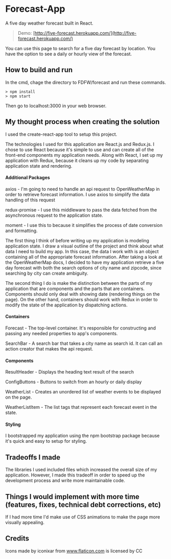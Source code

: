 # Forecast-App
A five day weather forecast built in React.
> Demo: [http://five-forecast.herokuapp.com/](http://five-forecast.herokuapp.com/)

You can use this page to search for a five day forecast by location. You have the option to see a daily or hourly view of the forecast.

## How to build and run
In the cmd, chage the directory to FDFW/forecast and run these commands.
```
> npm install
> npm start
```
Then go to localhost:3000 in your web browser.

## My thought process when creating the solution
I used the create-react-app tool to setup this project.

The technologies I used for this application are React.js and Redux.js. I chose to use React because it's simple to use and can create all of the front-end components my application needs. Along with React, I set up my application with Redux, because it cleans up my code by separating application state and rendering.

#### Additional Packages
axios - I'm going to need to handle an api request to OpenWeatherMap in order to retrieve forecast information. I use axios to simplify the data handling of this request

redux-promise - I use this middleware to pass the data fetched from the asynchronous request to the application state.

moment - I use this to because it simplifies the process of date conversion and formatting.

The first thing I think of before writing up my application is modeling application state. I draw a visual outline of the project and think about what data I need to build my app. In this case, the data I work with is an object containing all of the appropriate forecast information. After taking a look at the OpenWeatherMap docs, I decided to have my application retrieve a five day forecast with both the search options of city name and zipcode, since searching by city can create ambiguity.

The second thing I do is make the distinction between the parts of my application that are components and the parts that are containers. Components should only deal with showing date (rendering things on the page). On the other hand, containers should work with Redux in order to modify the state of the application by dispatching actions.

#### Containers
Forecast - The top-level container. It's responsible for constructing and passing any needed properties to app's components.

SearchBar - A search bar that takes a city name as search id. It can call an action creator that makes the api request.

#### Components
ResultHeader - Displays the heading text result of the search

ConfigButtons - Buttons to switch from an hourly or daily display

WeatherList - Creates an unordered list of weather events to be displayed on the page.

WeatherListItem - The list tags that represent each forecast event in the state.


#### Styling
I bootstrapped my application using the npm bootstrap package because it's quick and easy to setup for styling.

## Tradeoffs I made
The libraries I used included files which increased the overall size of my application. However, I made this tradeoff in order to speed up the development process and write more maintainable code.

## Things I would implement with more time (features, fixes, technical debt corrections, etc)
If I had more time I'd make use of CSS animations to make the page more visually appealing.

## Credits
Icons made by iconixar from www.flaticon.com is licensed by CC
